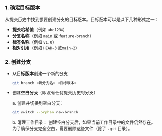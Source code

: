### 1. 确定目标版本

从提交历史中找到想要创建分支的目标版本。目标版本可以是以下几种形式之一：

- **提交哈希值**（例如 `abc1234`）
- **分支名称**（例如 `main` 或 `feature-branch`）
- **标签名称**（例如 `v1.0`）
- **相对引用**（例如 `HEAD~3` 或`main~2`）

### 2. 创建分支

- 从**目标版本**创建一个新的分支

    ```bash
    git branch <新分支名> <目标版本>
    ```

- 创建**空白分支**（即没有任何提交历史的分支）

    a. 创建并切换到空白分支：

    ```bash
    git switch --orphan new-branch
    ```

    b. 清理工作目录：
    创建空白分支后，如果当前工作目录中的文件仍然存在。为了确保分支完全空白，需要删除这些文件（除了 `.git` 目录）。
